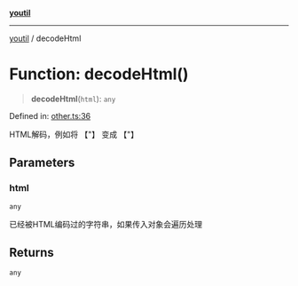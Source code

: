 [**youtil**](../README.md)

***

[youtil](../globals.md) / decodeHtml

# Function: decodeHtml()

> **decodeHtml**(`html`): `any`

Defined in: [other.ts:36](https://github.com/sxei/youtil/blob/efdd931ce1d472236d5eaf587fbf4bb3111ece5e/src/other.ts#L36)

HTML解码，例如将 【&quot;】 变成 【"】

## Parameters

### html

`any`

已经被HTML编码过的字符串，如果传入对象会遍历处理

## Returns

`any`
